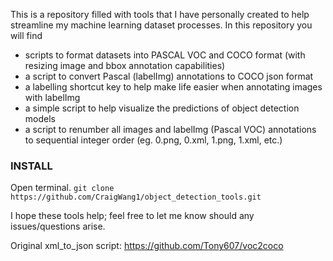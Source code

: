 This is a repository filled with tools that I have personally created to help streamline my machine learning dataset processes.
In this repository you will find
- scripts to format datasets into PASCAL VOC and COCO format (with resizing image and bbox annotation capabilities)
- a script to convert Pascal (labelImg) annotations to COCO json format
- a labelling shortcut key to help make life easier when annotating images with labelImg
- a simple script to help visualize the predictions of object detection models
- a script to renumber all images and labelImg (Pascal VOC) annotations to sequential integer order (eg. 0.png, 0.xml, 1.png, 1.xml, etc.)

### INSTALL
Open terminal.
`git clone https://github.com/CraigWang1/object_detection_tools.git`

I hope these tools help; feel free to let me know should any issues/questions arise.

Original xml_to_json script: https://github.com/Tony607/voc2coco

